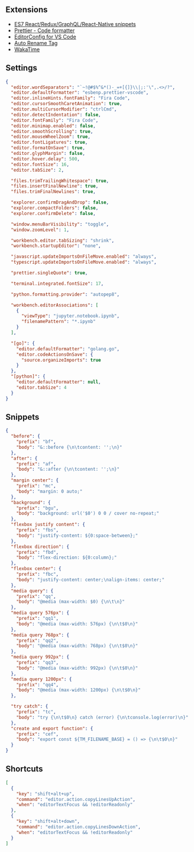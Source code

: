 ## Extensions

- [ES7 React/Redux/GraphQL/React-Native snippets](https://marketplace.visualstudio.com/items?itemName=dsznajder.es7-react-js-snippets)
- [Prettier - Code formatter](https://marketplace.visualstudio.com/items?itemName=esbenp.prettier-vscode)
- [EditorConfig for VS Code](https://marketplace.visualstudio.com/items?itemName=EditorConfig.EditorConfig)
- [Auto Rename Tag](https://marketplace.visualstudio.com/items?itemName=formulahendry.auto-rename-tag)
- [WakaTime](https://marketplace.visualstudio.com/items?itemName=WakaTime.vscode-wakatime)

## Settings

```json
{
  "editor.wordSeparators": "`~!@#$%^&*()-_=+[{]}\\|;:'\",.<>/?",
  "editor.defaultFormatter": "esbenp.prettier-vscode",
  "editor.inlineHints.fontFamily": "Fira Code",
  "editor.cursorSmoothCaretAnimation": true,
  "editor.multiCursorModifier": "ctrlCmd",
  "editor.detectIndentation": false,
  "editor.fontFamily": "Fira Code",
  "editor.minimap.enabled": false,
  "editor.smoothScrolling": true,
  "editor.mouseWheelZoom": true,
  "editor.fontLigatures": true,
  "editor.formatOnSave": true,
  "editor.glyphMargin": false,
  "editor.hover.delay": 500,
  "editor.fontSize": 16,
  "editor.tabSize": 2,

  "files.trimTrailingWhitespace": true,
  "files.insertFinalNewline": true,
  "files.trimFinalNewlines": true,

  "explorer.confirmDragAndDrop": false,
  "explorer.compactFolders": false,
  "explorer.confirmDelete": false,

  "window.menuBarVisibility": "toggle",
  "window.zoomLevel": 1,

  "workbench.editor.tabSizing": "shrink",
  "workbench.startupEditor": "none",

  "javascript.updateImportsOnFileMove.enabled": "always",
  "typescript.updateImportsOnFileMove.enabled": "always",

  "prettier.singleQuote": true,

  "terminal.integrated.fontSize": 17,

  "python.formatting.provider": "autopep8",

  "workbench.editorAssociations": [
    {
      "viewType": "jupyter.notebook.ipynb",
      "filenamePattern": "*.ipynb"
    }
  ],

  "[go]": {
    "editor.defaultFormatter": "golang.go",
    "editor.codeActionsOnSave": {
      "source.organizeImports": true
    }
  },
  "[python]": {
    "editor.defaultFormatter": null,
    "editor.tabSize": 4
  }
}
```

## Snippets

```json
{
  "before": {
    "prefix": "bf",
    "body": "&::before {\n\tcontent: '';\n}"
  },
  "after": {
    "prefix": "af",
    "body": "&::after {\n\tcontent: '';\n}"
  },
  "margin center": {
    "prefix": "mc",
    "body": "margin: 0 auto;"
  },
  "background": {
    "prefix": "bgu",
    "body": "background: url('$0') 0 0 / cover no-repeat;"
  },
  "flexbox justify content": {
    "prefix": "fbs",
    "body": "justify-content: ${0:space-between};"
  },
  "flexbox direction": {
    "prefix": "fbd",
    "body": "flex-direction: ${0:column};"
  },
  "flexbox center": {
    "prefix": "fbc",
    "body": "justify-content: center;\nalign-items: center;"
  },
  "media query": {
    "prefix": "qq",
    "body": "@media (max-width: $0) {\n\t\n}"
  },
  "media query 576px": {
    "prefix": "qq1",
    "body": "@media (max-width: 576px) {\n\t$0\n}"
  },
  "media query 768px": {
    "prefix": "qq2",
    "body": "@media (max-width: 768px) {\n\t$0\n}"
  },
  "media query 992px": {
    "prefix": "qq3",
    "body": "@media (max-width: 992px) {\n\t$0\n}"
  },
  "media query 1200px": {
    "prefix": "qq4",
    "body": "@media (max-width: 1200px) {\n\t$0\n}"
  },

  "try catch": {
    "prefix": "tc",
    "body": "try {\n\t$0\n} catch (error) {\n\tconsole.log(error)\n}"
  },
  "create and export function": {
    "prefix": "cef",
    "body": "export const ${TM_FILENAME_BASE} = () => {\n\t$0\n}"
  }
}
```

## Shortcuts

```json
[
  {
    "key": "shift+alt+up",
    "command": "editor.action.copyLinesUpAction",
    "when": "editorTextFocus && !editorReadonly"
  },
  {
    "key": "shift+alt+down",
    "command": "editor.action.copyLinesDownAction",
    "when": "editorTextFocus && !editorReadonly"
  }
]
```

